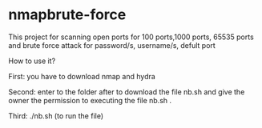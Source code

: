 # nmapbrute-force

This project for scanning open ports for 100 ports,1000 ports, 65535 ports and brute force attack for password/s, username/s, defult port

How to use it?

First: you have to download nmap and hydra

Second: enter to the folder after to download the file nb.sh and give the owner the permission to executing the file nb.sh .

Third: ./nb.sh (to run the file)
